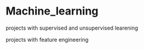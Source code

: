 # Machine_learning

projects with supervised and unsupervised learening

projects with feature engineering
